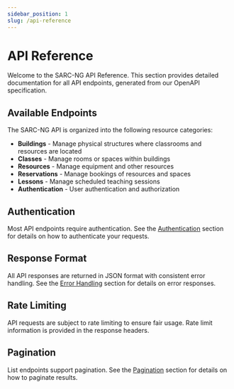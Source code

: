 ```yaml
---
sidebar_position: 1
slug: /api-reference
---
```


# API Reference

Welcome to the SARC-NG API Reference. This section provides detailed documentation for all API endpoints, generated from our OpenAPI specification.

## Available Endpoints

The SARC-NG API is organized into the following resource categories:

- **Buildings** - Manage physical structures where classrooms and resources are located
- **Classes** - Manage rooms or spaces within buildings
- **Resources** - Manage equipment and other resources
- **Reservations** - Manage bookings of resources and spaces
- **Lessons** - Manage scheduled teaching sessions
- **Authentication** - User authentication and authorization

## Authentication

Most API endpoints require authentication. See the [Authentication](/api/authentication) section for details on how to authenticate your requests.

## Response Format

All API responses are returned in JSON format with consistent error handling. See the [Error Handling](/api/error-handling) section for details on error responses.

## Rate Limiting

API requests are subject to rate limiting to ensure fair usage. Rate limit information is provided in the response headers.

## Pagination

List endpoints support pagination. See the [Pagination](/api/pagination) section for details on how to paginate results.

